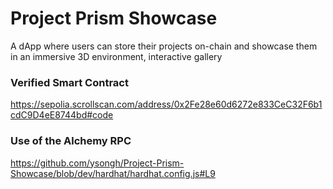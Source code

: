 # Project Prism Showcase
A dApp where users can store their projects on-chain and showcase them in an immersive 3D environment, interactive gallery

### Verified Smart Contract 
https://sepolia.scrollscan.com/address/0x2Fe28e60d6272e833CeC32F6b1cdC9D4eE8744bd#code

### Use of the Alchemy RPC
https://github.com/ysongh/Project-Prism-Showcase/blob/dev/hardhat/hardhat.config.js#L9